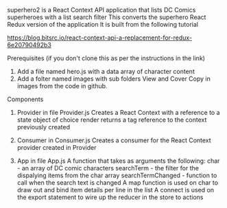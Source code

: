 superhero2 is a React Context API application that lists DC Comics superheroes with a list search filter
This converts the superhero React Redux version of the application
It is built from the following tutorial

https://blog.bitsrc.io/react-context-api-a-replacement-for-redux-6e20790492b3

Prerequisites (if you don't clone this as per the instructions in the link)

1. Add a file named hero.js with a data array of character content
2. Add a folter named images with sub folders View and Cover
   Copy in images from the code in github. 

Components

1. Provider in file Provider.js
   Creates a React Context with a reference to a state object of choice
   render returns a tag reference to the context previously created 

2. Consumer in Consumer.js
   Creates a consumer for the React Context provider created in Provider
   
3. App in file App.js
   A function that takes as arguments the following:
     char - an array of DC comic characters
     searchTerm - the filter for the dispalying items from the char array
     searchTermChanged - function to call when the search text is changed
   A map function is used on char to draw out and bind item details per line in the list
   A connect is used on the export statement to wire up the reducer in the store to actions
